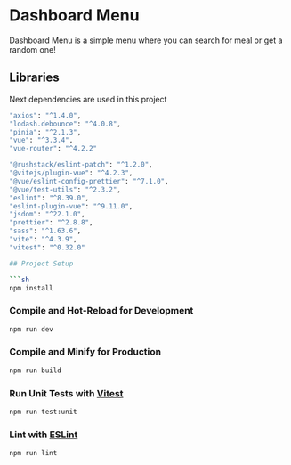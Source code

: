 # Dashboard Menu

Dashboard Menu is a simple menu where you can search for meal or get a random one!

## Libraries
Next dependencies are used in this project 

```bash
"axios": "^1.4.0",
"lodash.debounce": "^4.0.8",
"pinia": "^2.1.3",
"vue": "^3.3.4",
"vue-router": "^4.2.2"

"@rushstack/eslint-patch": "^1.2.0",
"@vitejs/plugin-vue": "^4.2.3",
"@vue/eslint-config-prettier": "^7.1.0",
"@vue/test-utils": "^2.3.2",
"eslint": "^8.39.0",
"eslint-plugin-vue": "^9.11.0",
"jsdom": "^22.1.0",
"prettier": "^2.8.8",
"sass": "^1.63.6",
"vite": "^4.3.9",
"vitest": "^0.32.0"

## Project Setup

```sh
npm install
```

### Compile and Hot-Reload for Development

```sh
npm run dev
```

### Compile and Minify for Production

```sh
npm run build
```

### Run Unit Tests with [Vitest](https://vitest.dev/)

```sh
npm run test:unit
```

### Lint with [ESLint](https://eslint.org/)

```sh
npm run lint
```
